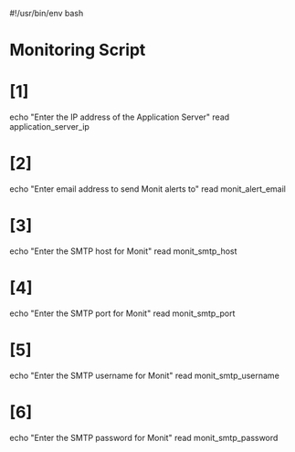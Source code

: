 #!/usr/bin/env bash
# Monitoring Script

# [1] 
echo "Enter the IP address of the Application Server"
read application_server_ip
# [2] 
echo "Enter email address to send Monit alerts to"
read monit_alert_email
# [3]
echo "Enter the SMTP host for Monit"
read monit_smtp_host
# [4]
echo "Enter the SMTP port for Monit"
read monit_smtp_port
# [5]
echo "Enter the SMTP username for Monit"
read monit_smtp_username
# [6]
echo "Enter the SMTP password for Monit"
read monit_smtp_password
